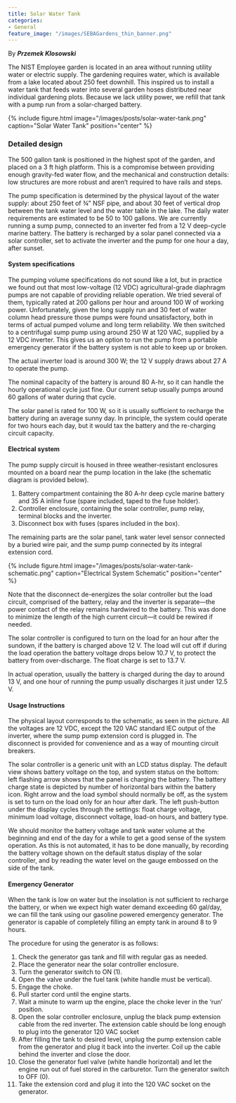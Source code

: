 ```yaml
---
title: Solar Water Tank
categories:
- General
feature_image: "/images/SEBAGardens_thin_banner.png"
---
```


By ***Przemek Klosowski***

The NIST Employee garden is located in an area without running utility water or
electric supply. The gardening requires water, which is available from a lake
located about 250 feet downhill. This inspired us to install a water tank that
feeds water into several garden hoses distributed near individual gardening
plots. Because we lack utility power, we refill that tank with a pump run from
a solar-charged battery.

{% include figure.html 
   image="/images/posts/solar-water-tank.png" 
   caption="Solar Water Tank" 
   position="center"
%}

### Detailed design

The 500 gallon tank is positioned in the highest spot of the garden, and placed
on a 3 ft high platform. This is a compromise between providing enough
gravity-fed water flow, and the mechanical and construction details: low
structures are more robust and aren’t required to have rails and steps.

The pump specification is determined by the physical layout of the water
supply: about 250 feet of ¾” NSF pipe, and about 30 feet of vertical drop
between the tank water level and the water table in the lake. The daily water
requirements are estimated to be 50 to 100 gallons. We are currently running a
sump pump, connected to an inverter fed from a 12 V deep-cycle marine battery.
The battery is recharged by a solar panel connected via a solar controller, set
to activate the inverter and the pump for one hour a day, after sunset.

#### System specifications

The pumping volume specifications do not sound like a lot, but in practice we
found out that most low-voltage (12 VDC) agricultural-grade diaphragm pumps are
not capable of providing reliable operation. We tried several of them,
typically rated at 200 gallons per hour and around 100 W of working power.
Unfortunately, given the long supply run and 30 feet of water column head
pressure those pumps were found unsatisfactory, both in terms of actual pumped
volume and long term reliability. We then switched to a centrifugal sump pump
using around 250 W at 120 VAC, supplied by a 12 VDC inverter. This gives us an
option to run the pump from a portable emergency generator if the battery
system is not able to keep up or broken.

The actual inverter load is around 300 W; the 12 V supply draws about 27 A to
operate the pump.

The nominal capacity of the battery is around 80 A-hr, so it can handle the
hourly operational cycle just fine. Our current setup usually pumps around 60
gallons of water during that cycle.

The solar panel is rated for 100 W, so it is usually sufficient to recharge the
battery during an average sunny day. In principle, the system could operate for
two hours each day, but it would tax the battery and the re-charging circuit
capacity.

#### Electrical system

The pump supply circuit is housed in three weather-resistant enclosures mounted
on a board near the pump location in the lake (the schematic diagram is
provided below).

1. Battery compartment containing the 80 A-hr deep cycle marine battery and 35
   A inline fuse (spare included, taped to the fuse holder).
2. Controller enclosure, containing the solar controller, pump relay, terminal
   blocks and the inverter.
3. Disconnect box with fuses (spares included in the box).

The remaining parts are the solar panel, tank water level sensor connected by a
buried wire pair, and the sump pump connected by its integral extension cord.

{% include figure.html
   image="/images/posts/solar-water-tank-schematic.png"
   caption="Electrical System Schematic"
   position="center"
%}

Note that the disconnect de-energizes the solar controller but the load
circuit, comprised of the battery, relay and the inverter is separate—the power
contact of the relay remains hardwired to the battery. This was done to
minimize the length of the high current circuit—it could be rewired if needed.

The solar controller is configured to turn on the load for an hour after the
sundown, if the battery is charged above 12 V. The load will cut off if during
the load operation the battery voltage drops below 10.7 V, to protect the
battery from over-discharge. The float charge is set to 13.7 V.

In actual operation, usually the battery is charged during the day to around 13
V, and one hour of running the pump usually discharges it just under 12.5 V.

#### Usage Instructions

The physical layout corresponds to the schematic, as seen in the picture. All
the voltages are 12 VDC, except the 120 VAC standard IEC output of the
inverter, where the sump pump extension cord is plugged in. The disconnect is
provided for convenience and as a way of mounting circuit breakers.

The solar controller is a generic unit with an LCD status display. The default
view shows battery voltage on the top, and system status on the bottom: left
flashing arrow shows that the panel is charging the battery. The battery charge
state is depicted by number of horizontal bars within the battery icon. Right
arrow and the load symbol should normally be off, as the system is set to turn
on the load only for an hour after dark. The left push-button under the display
cycles through the settings: float charge voltage, minimum load voltage,
disconnect voltage, load-on hours, and battery type.

We should monitor the battery voltage and tank water volume at the beginning
and end of the day for a while to get a good sense of the system operation. As
this is not automated, it has to be done manually, by recording the battery
voltage shown on the default status display of the solar controller, and by
reading the water level on the gauge embossed on the side of the tank.

#### Emergency Generator

When the tank is low on water but the insolation is not sufficient to recharge
the battery, or when we expect high water demand exceeding 60 gal/day, we can
fill the tank using our gasoline powered emergency generator. The generator is
capable of completely filling an empty tank in around 8 to 9 hours.

The procedure for using the generator is as follows:

1. Check the generator gas tank and fill with regular gas as needed.
2. Place the generator near the solar controller enclosure.
3. Turn the generator switch to ON (1).
4. Open the valve under the fuel tank (white handle must be vertical).
5. Engage the choke.
6. Pull starter cord until the engine starts.
7. Wait a minute to warm up the engine, place the choke lever in the ‘run’
   position.
8. Open the solar controller enclosure, unplug the black pump extension cable
   from the red inverter. The extension cable should be long enough to plug
   into the generator 120 VAC socket
9. After filling the tank to desired level, unplug the pump extension cable
   from the generator and plug it back into the inverter. Coil up the cable
   behind the inverter and close the door.
10. Close the generator fuel valve (white handle horizontal) and let the engine
    run out of fuel stored in the carburetor. Turn the generator switch to OFF
    (0).
11. Take the extension cord and plug it into the 120 VAC socket on the
    generator.
